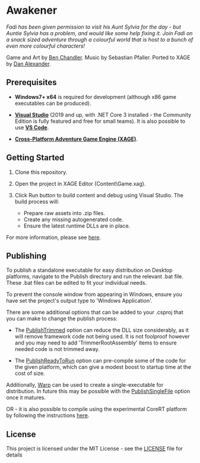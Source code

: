 
# Awakener

_Fadi has been given permission to visit his Aunt Sylvia for the day - but Auntie Sylvia has a problem, and would like some help fixing it. Join Fadi on a snack sized adventure through a colourful world that is host to a bunch of even more colourful characters!_

Game and Art by [Ben Chandler](https://twitter.com/ben_304). Music by Sebastian Pfaller. Ported to XAGE by [Dan Alexander](https://twitter.com/clarvalon).

## Prerequisites

* __Windows7+ x64__ is required for development (although x86 game executables can be produced).

* __[Visual Studio](https://www.visualstudio.com/downloads/)__ (2019 and up, with .NET Core 3 installed - the Community Edition is fully featured and free for small teams).  It is also possible to use __[VS Code](https://code.visualstudio.com/)__.

* __[Cross-Platform Adventure Game Engine (XAGE)](https://clarvalon.com)__.

## Getting Started

1. Clone this repository.

1. Open the project in XAGE Editor (Content\Game.xag).

1. Click Run button to build content and debug using Visual Studio.  The build process will:

    * Prepare raw assets into .zip files.
    * Create any missing autogenerated code.
    * Ensure the latest runtime DLLs are in place.

For more information, please see [here](https://clarvalon.com/documentation/gettingstarted).

## Publishing

To publish a standalone executable for easy distribution on Desktop platforms, navigate to the Publish directory and run the relevant .bat file.  These .bat files can be edited to fit your individual needs.  

To prevent the console window from appearing in Windows, ensure you have set the project's output type to 'Windows Application'.

There are some additional options that can be added to your .csproj that you can make to change the publish process:

* The [PublishTrimmed](https://docs.microsoft.com/en-us/dotnet/core/whats-new/dotnet-core-3-0#assembly-linking) option can reduce the DLL size considerably, as it will remove framework code not being used.  It is not foolproof however and you may need to add 'TrimmerRootAssembly' items to ensure needed code is not trimmed away.

* The [PublishReadyToRun](https://docs.microsoft.com/en-us/dotnet/core/whats-new/dotnet-core-3-0#readytorun-images) option can pre-compile some of the code for the given platform, which can give a modest boost to startup time at the cost of size.

Additionally, [Warp](https://github.com/dgiagio/warp#quickstart-with-net-core) can be used to create a single-executable for distribution.  In future this may be possible with the [PublishSingleFile](https://docs.microsoft.com/en-us/dotnet/core/whats-new/dotnet-core-3-0#single-file-executables) option once it matures.

OR - it is also possible to compile using the experimental CoreRT platform by following the instructions [here](https://github.com/dotnet/corert/tree/master/samples/HelloWorld).

## License

This project is licensed under the MIT License - see the [LICENSE](LICENSE.md) file for details
